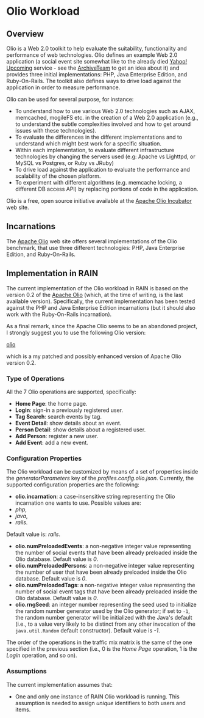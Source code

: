 Olio Workload
==============


## Overview

Olio is a Web 2.0 toolkit to help evaluate the suitability, functionality and performance of web technologies.
Olio defines an example Web 2.0 application (a social event site somewhat like to the already died [Yahoo! Upcoming](http://yahoo.com/upcoming) service - see the [ArchiveTeam](http://archiveteam.org/index.php?title=Yahoo!_Upcoming) to get an idea about it) and provides three initial implementations: PHP, Java Enterprise Edition, and Ruby-On-Rails.
The toolkit also defines ways to drive load against the application in order to measure performance.

Olio can be used for several purpose, for instance:
- To understand how to use various Web 2.0 technologies such as AJAX, memcached, mogileFS etc. in the creation of a Web 2.0 application (e.g., to understand the subtle complexities involved and how to get around issues with these technologies).
- To evaluate the differences in the different implementations and to understand which might best work for a specific situation.
- Within each implementation, to evaluate different infrastructure technologies by changing the servers used (e.g: Apache vs Lighttpd, or MySQL vs Postgres, or Ruby vs JRuby)
- To drive load against the application to evaluate the performance and scalability of the chosen platform.
- To experiment with different algorithms (e.g. memcache locking, a different DB access API) by replacing portions of code in the application.

Olio is a free, open source initiative available at the [Apache Olio Incubator](https://incubator.apache.org/olio/) web site.


## Incarnations

The [Apache Olio](https://incubator.apache.org/olio/) web site offers several implementations of the Olio benchmark, that use three different technologies: PHP, Java Enterprise Edition, and Ruby-On-Rails.


## Implementation in RAIN

The current implementation of the Olio workload in RAIN is based on the version 0.2 of the [Apache Olio](https://incubator.apache.org/olio/) (which, at the time of writing, is the last available version).
Specifically, the current implementation has been tested against the PHP and Java Enterprise Edition incarnations (but it should also work with the Ruby-On-Rails incarnation).

As a final remark, since the Apache Olio seems to be an abandoned project, I strongly suggest you to use the following Olio version:

[olio](https://github.com/sguazt/olio)

which is a my patched and possibly enhanced version of Apache Olio version 0.2.

### Type of Operations

All the 7 Olio operations are supported, specifically:
- **Home Page**: the home page.
- **Login**: sign-in a previously registered user.
- **Tag Search**: search events by tag.
- **Event Detail**: show details about an event.
- **Person Detail**: show details about a registered user.
- **Add Person**: register a new user.
- **Add Event**: add a new event.

### Configuration Properties

The Olio workload can be customized by means of a set of properties inside the *generatorParameters* key of the *profiles.config.olio.json*.
Currently, the supported configuration properties are the following:
- **olio.incarnation**: a case-insensitive string representing the Olio incarnation one wants to use. Possible values are:
 - *php*,
 - *java*,
 - *rails*.

Default value is: *rails*.
- **olio.numPreloadedEvents**: a non-negative integer value representing the number of social events that have been already preloaded inside the Olio database. Default value is *0*.
- **olio.numPreloadedPersons**: a non-negative integer value representing the number of user that have been already preloaded inside the Olio database. Default value is *0*.
- **olio.numPreloadedTags**: a non-negative integer value representing the number of social event tags that have been already preloaded inside the Olio database. Default value is *0*.
- **olio.rngSeed**: an integer number representing the seed used to initialize the random number generator used by the Olio generator; if set to `-1`, the random number generator will be initialized with the Java's default (i.e., to a value very likely to be distinct from any other invocation of the `java.util.Random` default constructor). Default value is *-1*.

The order of the operations in the traffic mix matrix is the same of the one specified in the previous section (i.e., 0 is the *Home Page* operation, 1 is the *Login* operation, and so on).

### Assumptions

The current implementation assumes that:
- One and only one instance of RAIN Olio workload is running. This assumption is needed to assign _unique_ identifiers to both users and items.
